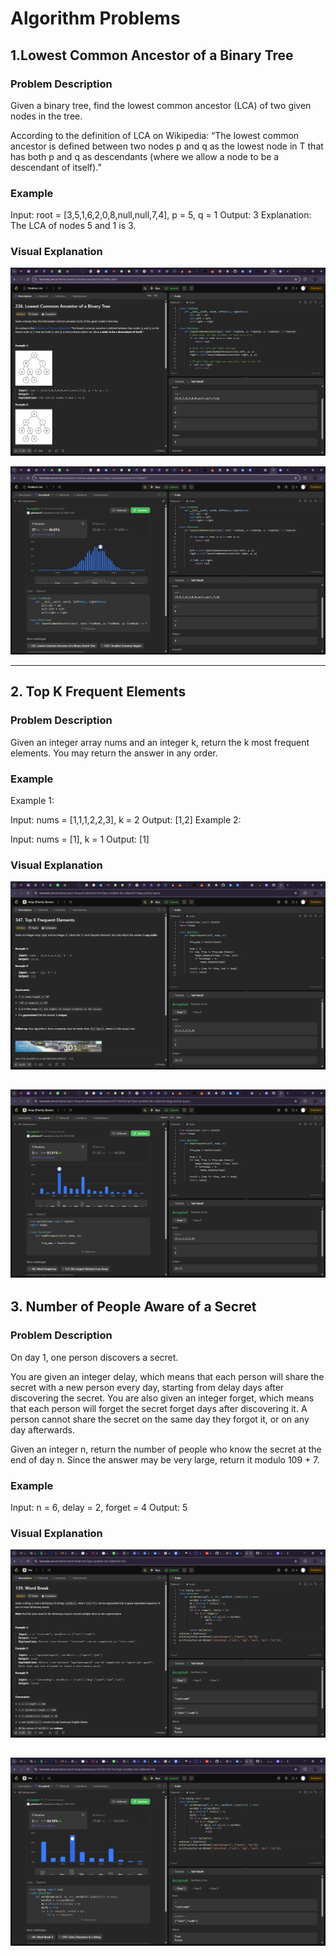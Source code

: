 # Algorithm Problems 

## 1.Lowest Common Ancestor of a Binary Tree

### Problem Description
Given a binary tree, find the lowest common ancestor (LCA) of two given nodes in the tree.

According to the definition of LCA on Wikipedia: “The lowest common ancestor is defined between two nodes p and q as the lowest node in T that has both p and q as descendants (where we allow a node to be a descendant of itself).”

### Example

Input: root = [3,5,1,6,2,0,8,null,null,7,4], p = 5, q = 1
Output: 3
Explanation: The LCA of nodes 5 and 1 is 3.


### Visual Explanation
![LCA](images/6-1.png)

![LCA](images/6-2.png)

---

## 2.  Top K Frequent Elements

### Problem Description
Given an integer array nums and an integer k, return the k most frequent elements. You may return the answer in any order.
 
### Example
Example 1:

Input: nums = [1,1,1,2,2,3], k = 2
Output: [1,2]
Example 2:

Input: nums = [1], k = 1
Output: [1]
 

### Visual Explanation
![TopK](images/6-3.png)

![TopK](images/6-4.png)
---

## 3. Number of People Aware of a Secret

### Problem Description
On day 1, one person discovers a secret.

You are given an integer delay, which means that each person will share the secret with a new person every day, starting from delay days after discovering the secret. You are also given an integer forget, which means that each person will forget the secret forget days after discovering it. A person cannot share the secret on the same day they forgot it, or on any day afterwards.

Given an integer n, return the number of people who know the secret at the end of day n. Since the answer may be very large, return it modulo 109 + 7.

### Example
Input: n = 6, delay = 2, forget = 4
Output: 5


### Visual Explanation
![Number of People Aware of a Secret](images/6-5.png)

![Number of People Aware of a Secret](images/6-6.png)
---


